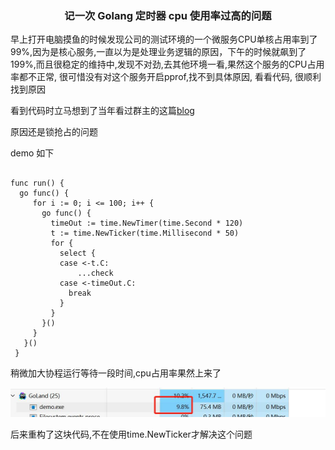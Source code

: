 ### <center>记一次 Golang 定时器 cpu 使用率过高的问题</center>


早上打开电脑摸鱼的时候发现公司的测试环境的一个微服务CPU单核占用率到了99%,因为是核心服务,一直以为是处理业务逻辑的原因，下午的时候就飙到了199%,而且很稳定的维持中,发现不对劲,去其他环境一看,果然这个服务的CPU占用率都不正常, 很可惜没有对这个服务开启pprof,找不到具体原因, 看看代码, 很顺利找到原因

看到代码时立马想到了当年看过群主的这篇[blog]( https://xiaorui.cc/archives/5117)

原因还是锁抢占的问题

demo 如下

```golang

func run() {
  go func() {
     for i := 0; i <= 100; i++ {
       go func() {
         timeOut := time.NewTimer(time.Second * 120)
         t := time.NewTicker(time.Millisecond * 50)
         for {
           select {
           case <-t.C:
           	   ...check
           case <-timeOut.C:
             break
           }
         }
       }()
     }
   }()
 }

```

稍微加大协程运行等待一段时间,cpu占用率果然上来了

![cpu占用率](./images/微信图片_20221228215317.jpg)

后来重构了这块代码,不在使用time.NewTicker才解决这个问题



